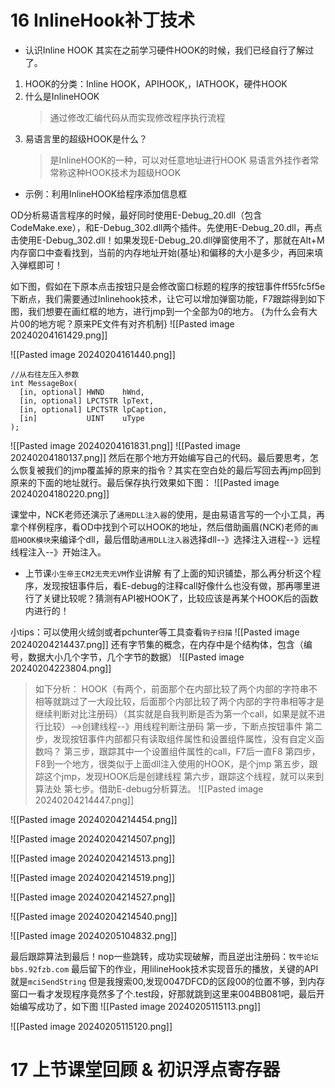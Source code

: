 # 16 InlineHook补丁技术
* 认识Inline HOOK
其实在之前学习硬件HOOK的时候，我们已经自行了解过了。
1. HOOK的分类：Inline HOOK，APIHOOK,，IATHOOK，硬件HOOK
2. 什么是InlineHOOK
	>通过修改汇编代码从而实现修改程序执行流程
3. 易语言里的超级HOOK是什么？
	>是InlineHOOK的一种，可以对任意地址进行HOOK
	>易语言外挂作者常常称这种HOOK技术为超级HOOK


* 示例：利用InlineHOOK给程序添加信息框

OD分析易语言程序的时候，最好同时使用E-Debug_20.dll（包含CodeMake.exe），和E-Debug_302.dll两个插件。先使用E-Debug_20.dll，再点击使用E-Debug_302.dll！如果发现E-Debug_20.dll弹窗使用不了，那就在Alt+M内存窗口中查看找到，当前的内存地址开始(基址)和偏移的大小是多少，再回来填入弹框即可！

如下图，假如在下原本点击按钮只是会修改窗口标题的程序的按钮事件ff55fc5f5e下断点，我们需要通过lnlinehook技术，让它可以增加弹窗功能，F7跟踪得到如下图，我们想要在画红框的地方，进行jmp到一个全部为0的地方。
{为什么会有大片00的地方呢？原来PE文件有对齐机制}
![[Pasted image 20240204161429.png]]

![[Pasted image 20240204161440.png]]
```
//从右往左压入参数
int MessageBox(
  [in, optional] HWND    hWnd,
  [in, optional] LPCTSTR lpText,
  [in, optional] LPCTSTR lpCaption,
  [in]           UINT    uType
);
```
![[Pasted image 20240204161831.png]]
![[Pasted image 20240204180137.png]]
然后在那个地方开始编写自己的代码。最后要思考，怎么恢复被我们的jmp覆盖掉的原来的指令？其实在空白处的最后写回去再jmp回到原来的下面的地址就行。最后保存执行效果如下图：
![[Pasted image 20240204180220.png]]

课堂中，NCK老师还演示了`通用DLL注入器`的使用，是由易语言写的一个小工具，再拿个样例程序，看OD中找到个可以HOOK的地址，然后借助画眉(NCK)老师的`画眉HOOK模块`来编译个dll，最后借助`通用DLL注入器`选择dll--》选择注入进程--》远程线程注入--》开始注入。

* 上节课`小生帝王CM2无壳无VM`作业讲解
有了上面的知识铺垫，那么再分析这个程序，发现按钮事件后，看E-debug的注释call好像什么也没有做，那再哪里进行了关键比较呢？猜测有API被HOOK了，比较应该是再某个HOOK后的函数内进行的！

小tips：可以使用火绒剑或者pchunter等工具查看`钩子扫描`
![[Pasted image 20240204214437.png]]
还有字节集的概念，在内存中是个结构体，包含（编号，数据大小几个字节，几个字节的数据）
![[Pasted image 20240204223804.png]]


>如下分析：
HOOK（有两个，前面那个在内部比较了两个内部的字符串不相等就跳过了一大段比较，后面那个内部比较了两个内部的字符串相等才是继续判断对比注册码）（其实就是自我判断是否为第一个call，如果是就不进行比较）-->创建线程--》用线程判断注册码
第一步，下断点按钮事件
第二步，发现按钮事件内部都只有读取组件属性和设置组件属性，没有自定义函数吗？
第三步，跟踪其中一个设置组件属性的call，F7后一直F8
第四步，F8到一个地方，很类似于上面dll注入使用的HOOK，是个jmp
第五步，跟踪这个jmp，发现HOOK后是创建线程
第六步，跟踪这个线程，就可以来到算法处
第七步。借助E-debug分析算法。
![[Pasted image 20240204214447.png]]

![[Pasted image 20240204214454.png]]

![[Pasted image 20240204214507.png]]

![[Pasted image 20240204214513.png]]

![[Pasted image 20240204214519.png]]

![[Pasted image 20240204214527.png]]

![[Pasted image 20240204214540.png]]

![[Pasted image 20240205104832.png]]

最后跟踪算法到最后！nop一些跳转，成功实现破解，而且逆出注册码：`牧牛论坛      bbs.92fzb.com`
最后留下的作业，用lilineHook技术实现音乐的播放，关键的API就是`mciSendString`
但是我搜索00,发现0047DFCD的区段00的位置不够，到内存窗口一看才发现程序竟然多了个.test段，好那就跳到这里来004BB081吧，最后开始编写成功了，如下图
![[Pasted image 20240205115113.png]]

![[Pasted image 20240205115120.png]]

# 17 上节课堂回顾 & 初识浮点寄存器
